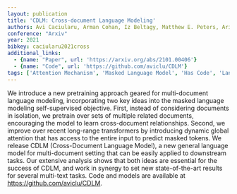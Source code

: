 ```yaml
---
layout: publication
title: 'CDLM: Cross-document Language Modeling'
authors: Avi Caciularu, Arman Cohan, Iz Beltagy, Matthew E. Peters, Arie Cattan, Ido Dagan
conference: "Arxiv"
year: 2021
bibkey: caciularu2021cross
additional_links:
  - {name: "Paper", url: 'https://arxiv.org/abs/2101.00406'}
  - {name: "Code", url: 'https://github.com/aviclu/CDLM'}
tags: ['Attention Mechanism', 'Masked Language Model', 'Has Code', 'Language Modeling', 'Transformer', 'RAG', 'Training Techniques', 'BERT', 'Model Architecture', 'Pretraining Methods']
---
```

We introduce a new pretraining approach geared for multi-document language
modeling, incorporating two key ideas into the masked language modeling
self-supervised objective. First, instead of considering documents in
isolation, we pretrain over sets of multiple related documents, encouraging the
model to learn cross-document relationships. Second, we improve over recent
long-range transformers by introducing dynamic global attention that has access
to the entire input to predict masked tokens. We release CDLM (Cross-Document
Language Model), a new general language model for multi-document setting that
can be easily applied to downstream tasks. Our extensive analysis shows that
both ideas are essential for the success of CDLM, and work in synergy to set
new state-of-the-art results for several multi-text tasks. Code and models are
available at https://github.com/aviclu/CDLM.
